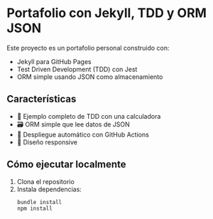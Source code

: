 # Portafolio con Jekyll, TDD y ORM JSON

Este proyecto es un portafolio personal construido con:

- Jekyll para GitHub Pages
- Test Driven Development (TDD) con Jest
- ORM simple usando JSON como almacenamiento

## Características

- 🧪 Ejemplo completo de TDD con una calculadora
- 🗃️ ORM simple que lee datos de JSON
- 🚀 Despliegue automático con GitHub Actions
- 📱 Diseño responsive

## Cómo ejecutar localmente

1. Clona el repositorio
2. Instala dependencias:
   ```bash
   bundle install
   npm install
